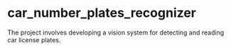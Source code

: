 # car_number_plates_recognizer
The project involves developing a vision system for detecting and reading car license plates. 
